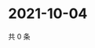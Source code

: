 # 2021-10-04

共 0 条

<!-- BEGIN -->
<!-- 最后更新时间 Mon Oct 04 2021 03:11:32 GMT+0800 (China Standard Time) -->

<!-- END -->
